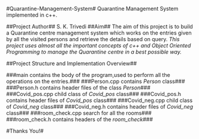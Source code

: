 #Quarantine-Management-System#
Quarantine Management System implemented in c++.

##Project Author##
S. K. Trivedi
##Aim##
The aim of this project is to build a Quarantine centre management system  which works on the entries given by all the visited persons and retrieve the details based on query.
*This project uses almost all the important concepts of c++ and Object Oriented Programming to manage the Quarantine centre in a best possible way.*

##Project Structure and Implementation Overview##

###main contains the body of the program,used to perform all the operations on the entries.###
###Person.cpp contains *Person* class###
###Person.h contains header files of the class *Person*###
###Covid_pos.cpp child class of *Covid_pos* class###
###Covid_pos.h contains header files of *Covid_pos* class###
###Covid_neg.cpp child class of *Covid_neg* class###
###Covid_neg.h contains header files of *Covid_neg* class###
###room_check.cpp search for all the rooms###
###room_check.h contains headers of the *room_check*###

#Thanks You!#


